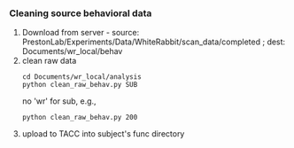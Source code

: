 ### Cleaning source behavioral data
1. Download from server - source: PrestonLab/Experiments/Data/WhiteRabbit/scan_data/completed ; dest: Documents/wr_local/behav
2. clean raw data
   ```
   cd Documents/wr_local/analysis
   python clean_raw_behav.py SUB
   ```
   no 'wr' for sub, e.g.,
   ```
   python clean_raw_behav.py 200
   ```
3. upload to TACC into subject's func directory
